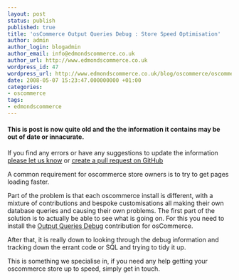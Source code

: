 ```yaml
---
layout: post
status: publish
published: true
title: 'osCommerce Output Queries Debug : Store Speed Optimisation'
author: admin
author_login: blogadmin
author_email: info@edmondscommerce.co.uk
author_url: http://www.edmondscommerce.co.uk
wordpress_id: 47
wordpress_url: http://www.edmondscommerce.co.uk/blog/oscommerce/oscommerce-output-queries-debug-store-speed-optimisation/
date: 2008-05-07 15:23:47.000000000 +01:00
categories:
- oscommerce
tags:
- edmondscommerce
---
```

<div class="oldpost"><h4>This is post is now quite old and the the information it contains may be out of date or innacurate.</h4>
<p>
If you find any errors or have any suggestions to update the information <a href="http://edmondscommerce.github.io/contact-us/index.html">please let us know</a>
or <a href="https://github.com/edmondscommerce/edmondscommerce.github.io">create a pull request on GitHub</a>
</p>
</div>
A common requirement for oscommerce store owners is to try to get pages loading faster.

Part of the problem is that each oscommerce install is different, with a mixture of contributions and bespoke customisations all making their own database queries and causing their own problems. The first part of the solution is to actually be able to see what is going on. For this you need to install the <a href="http://www.oscommerce.com/community/contributions,2575" rel="nofollow">Output Queries Debug</a> contribution for osCommerce.

After that, it is really down to looking through the debug information and tracking down the errant code or SQL and trying to tidy it up.

This is something we specialise in, if you need any help getting your oscommerce store up to speed, simply get in touch.
